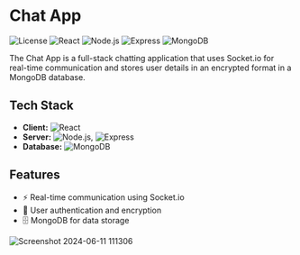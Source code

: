 # Chat App

![License](https://img.shields.io/badge/license-MIT-green)
![React](https://img.shields.io/badge/React-17.0.2-blue)
![Node.js](https://img.shields.io/badge/Node.js-14.17.0-green)
![Express](https://img.shields.io/badge/Express-4.17.1-blue)
![MongoDB](https://img.shields.io/badge/MongoDB-4.4.6-green)

The Chat App is a full-stack chatting application that uses Socket.io for real-time communication and stores user details in an encrypted format in a MongoDB database.

## Tech Stack

- **Client:** ![React](https://img.shields.io/badge/React-17.0.2-blue)
- **Server:** ![Node.js](https://img.shields.io/badge/Node.js-14.17.0-green), ![Express](https://img.shields.io/badge/Express-4.17.1-blue)
- **Database:** ![MongoDB](https://img.shields.io/badge/MongoDB-4.4.6-green)

## Features

- ⚡ Real-time communication using Socket.io
- 🔐 User authentication and encryption
- 🗄️ MongoDB for data storage

![Screenshot 2024-06-11 111306](https://github.com/harsha1464/Chat-App/assets/136953219/53efb3d1-64f0-4d2b-9421-f250a4ffe7ad)
